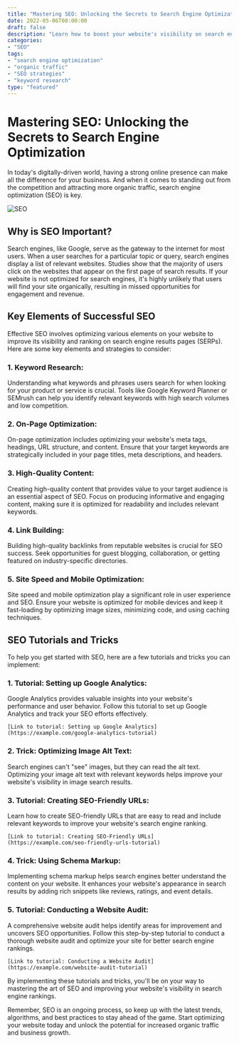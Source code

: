 ```yaml
--- 
title: "Mastering SEO: Unlocking the Secrets to Search Engine Optimization" 
date: 2022-05-06T08:00:00 
draft: false 
description: "Learn how to boost your website's visibility on search engines and attract more organic traffic with effective SEO strategies." 
categories: 
- "SEO" 
tags: 
- "search engine optimization" 
- "organic traffic" 
- "SEO strategies" 
- "keyword research" 
type: "featured" 
--- 
```


# Mastering SEO: Unlocking the Secrets to Search Engine Optimization

In today's digitally-driven world, having a strong online presence can make all the difference for your business. And when it comes to standing out from the competition and attracting more organic traffic, search engine optimization (SEO) is key.

![SEO](https://example.com/seo-image.png)

## Why is SEO Important?

Search engines, like Google, serve as the gateway to the internet for most users. When a user searches for a particular topic or query, search engines display a list of relevant websites. Studies show that the majority of users click on the websites that appear on the first page of search results. If your website is not optimized for search engines, it's highly unlikely that users will find your site organically, resulting in missed opportunities for engagement and revenue.

## Key Elements of Successful SEO

Effective SEO involves optimizing various elements on your website to improve its visibility and ranking on search engine results pages (SERPs). Here are some key elements and strategies to consider:

### 1. Keyword Research:
Understanding what keywords and phrases users search for when looking for your product or service is crucial. Tools like Google Keyword Planner or SEMrush can help you identify relevant keywords with high search volumes and low competition.

### 2. On-Page Optimization:
On-page optimization includes optimizing your website's meta tags, headings, URL structure, and content. Ensure that your target keywords are strategically included in your page titles, meta descriptions, and headers.

### 3. High-Quality Content:
Creating high-quality content that provides value to your target audience is an essential aspect of SEO. Focus on producing informative and engaging content, making sure it is optimized for readability and includes relevant keywords.

### 4. Link Building:
Building high-quality backlinks from reputable websites is crucial for SEO success. Seek opportunities for guest blogging, collaboration, or getting featured on industry-specific directories.

### 5. Site Speed and Mobile Optimization:
Site speed and mobile optimization play a significant role in user experience and SEO. Ensure your website is optimized for mobile devices and keep it fast-loading by optimizing image sizes, minimizing code, and using caching techniques.

## SEO Tutorials and Tricks

To help you get started with SEO, here are a few tutorials and tricks you can implement:

### 1. Tutorial: Setting up Google Analytics:
Google Analytics provides valuable insights into your website's performance and user behavior. Follow this tutorial to set up Google Analytics and track your SEO efforts effectively.

```
[Link to tutorial: Setting up Google Analytics](https://example.com/google-analytics-tutorial)
```

### 2. Trick: Optimizing Image Alt Text:
Search engines can't "see" images, but they can read the alt text. Optimizing your image alt text with relevant keywords helps improve your website's visibility in image search results.

### 3. Tutorial: Creating SEO-Friendly URLs:
Learn how to create SEO-friendly URLs that are easy to read and include relevant keywords to improve your website's search engine ranking.

```
[Link to tutorial: Creating SEO-Friendly URLs](https://example.com/seo-friendly-urls-tutorial)
```

### 4. Trick: Using Schema Markup:
Implementing schema markup helps search engines better understand the content on your website. It enhances your website's appearance in search results by adding rich snippets like reviews, ratings, and event details.

### 5. Tutorial: Conducting a Website Audit:
A comprehensive website audit helps identify areas for improvement and uncovers SEO opportunities. Follow this step-by-step tutorial to conduct a thorough website audit and optimize your site for better search engine rankings.

```
[Link to tutorial: Conducting a Website Audit](https://example.com/website-audit-tutorial)
```

By implementing these tutorials and tricks, you'll be on your way to mastering the art of SEO and improving your website's visibility in search engine rankings.

Remember, SEO is an ongoing process, so keep up with the latest trends, algorithms, and best practices to stay ahead of the game. Start optimizing your website today and unlock the potential for increased organic traffic and business growth.
